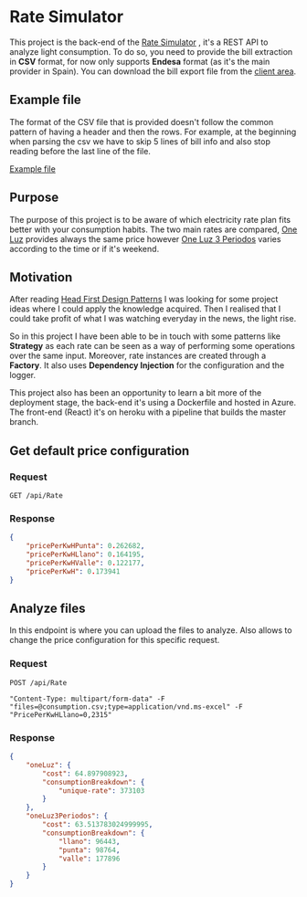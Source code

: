 # Rate Simulator

This project is the back-end of the [Rate Simulator](https://github.com/tonisanta/RateSimulatorFront) , it's a REST API to analyze light consumption. To do so, you need to provide the bill extraction in **CSV** format, for now only supports **Endesa** format (as it's the main provider in Spain). You can download the bill export file from the [client area](https://www.endesaclientes.com/oficina/mis-facturas.html).

## Example file

The format of the CSV file that is provided doesn't follow the common pattern of having a header and then the rows. For example, at the beginning when parsing the csv we have to skip 5 lines of bill info and also stop reading before the last line of the file.

[Example file](consumptionExample.csv)

## Purpose

The purpose of this project is to be aware of which electricity rate plan fits better with your consumption habits. The two main rates are compared, [One Luz](https://www.endesa.com/es/luz-y-gas/luz/one/tarifa-one-luz)  provides always the same price however [One Luz 3 Periodos](https://www.endesa.com/es/luz-y-gas/luz/one/tarifa-one-luz-3periodos) varies according to the time or if it's weekend.

## Motivation

After reading  [Head First Design Patterns](https://www.oreilly.com/library/view/head-first-design/9781492077992/) I was looking for some project ideas where I could apply the knowledge acquired. Then I realised that I could take profit of what I was watching everyday in the news, the light rise. 

So in this project I have been able to be in touch with some patterns like **Strategy** as each rate can be seen as a way of performing some operations over the same input. Moreover, rate instances are created through a **Factory**. It also uses **Dependency Injection** for the configuration and the logger. 

This project also has been an opportunity to learn a bit more of the deployment stage,  the back-end it's using a Dockerfile and hosted in Azure. The front-end (React) it's on heroku with a pipeline that builds the master branch.

## Get default price configuration

### Request

`GET /api/Rate`

### Response

```json
{
    "pricePerKwHPunta": 0.262682,
    "pricePerKwHLlano": 0.164195,
    "pricePerKwHValle": 0.122177,
    "pricePerKwH": 0.173941
}
```

## Analyze files

In this endpoint is where you can upload the files to analyze. Also allows to change the price configuration for this specific request.

### Request

`POST /api/Rate`

`"Content-Type: multipart/form-data" -F "files=@consumption.csv;type=application/vnd.ms-excel" -F "PricePerKwHLlano=0,2315"`

 ### Response

```json
{
    "oneLuz": {
        "cost": 64.897908923,
        "consumptionBreakdown": {
            "unique-rate": 373103
        }
    },
    "oneLuz3Periodos": {
        "cost": 63.513783024999995,
        "consumptionBreakdown": {
            "llano": 96443,
            "punta": 98764,
            "valle": 177896
        }
    }
}
```



